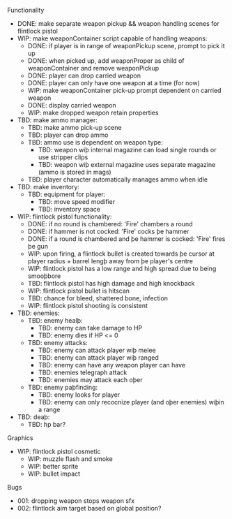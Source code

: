 Functionality
- DONE: make separate weapon pickup && weapon handling scenes for flintlock pistol
- WIP: make weaponContainer script capable of handling weapons:
	- DONE: if player is in range of weaponPickup scene, prompt to pick it up
	- DONE: when picked up, add weaponProper as child of weaponContainer and remove weaponPickup
	- DONE: player can drop carried weapon
	- DONE: player can only have one weapon at a time (for now)
	- WIP: make weaponContainer pick-up prompt dependent on carried weapon
	- DONE: display carried weapon
	- WIP: make dropped weapon retain properties
- TBD: make ammo manager:
	- TBD: make ammo pick-up scene
	- TBD: player can drop ammo
	- TBD: ammo use is dependent on weapon type:
		- TBD: weapon wiþ internal magazine can load single rounds or use stripper clips
		- TBD: weapon wiþ external magazine uses separate magazine (ammo is stored in mags)
	- TBD: player character automatically manages ammo when idle
- TBD: make inventory:
	- TBD: equipment for player:
		- TBD: move speed modifier
		- TBD: inventory space
- WIP: flintlock pistol functionality:
	- DONE: if no round is chambered: 'Fire' chambers a round
	- DONE: if hammer is not cocked: 'Fire' cocks þe hammer
	- DONE: if a round is chambered and þe hammer is cocked: 'Fire' fires þe gun
	- WIP: upon firing, a flintlock bullet is created towards þe cursor at player radius + barrel lengþ away from þe player's centre
	- WIP: flintlock pistol has a low range and high spread due to being smooþbore
	- TBD: flintlock pistol has high damage and high knockback
	- WIP: flintlock pistol bullet is hitscan
	- TBD: chance for bleed, shattered bone, infection
	- WIP: flintlock pistol shooting is consistent
- TBD: enemies:
	- TBD: enemy healþ:
		- TBD: enemy can take damage to HP
		- TBD: enemy dies if HP <= 0
	- TBD: enemy attacks:
		- TBD: enemy can attack player wiþ melee
		- TBD: enemy can attack player wiþ ranged
		- TBD: enemy can have any weapon player can have
		- TBD: enemies telegraph attack
		- TBD: enemies may attack each oþer
	- TBD: enemy paþfinding:
		- TBD: enemy looks for player
		- TBD: enemy can only recocnize player (and oþer enemies) wiþin a range
- TBD: deaþ:
	- TBD: hp bar?
	

Graphics
- WIP: flintlock pistol cosmetic
	- WIP: muzzle flash and smoke
	- WIP: better sprite
	- WIP: bullet impact

Bugs
- 001: dropping weapon stops weapon sfx
- 002: flintlock aim target based on global position?
